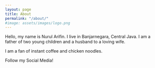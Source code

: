 ```yaml
---
layout: page
title: About
permalink: "/about/"
#image: assets/images/logo.png
---
```


Hello, my name is Nurul Arifin. I live in Banjarnegara, Central Java. I am a father of two young children and a husband to a loving wife.

I am a fan of instant coffee and chicken noodles.

Follow my Social Media!

